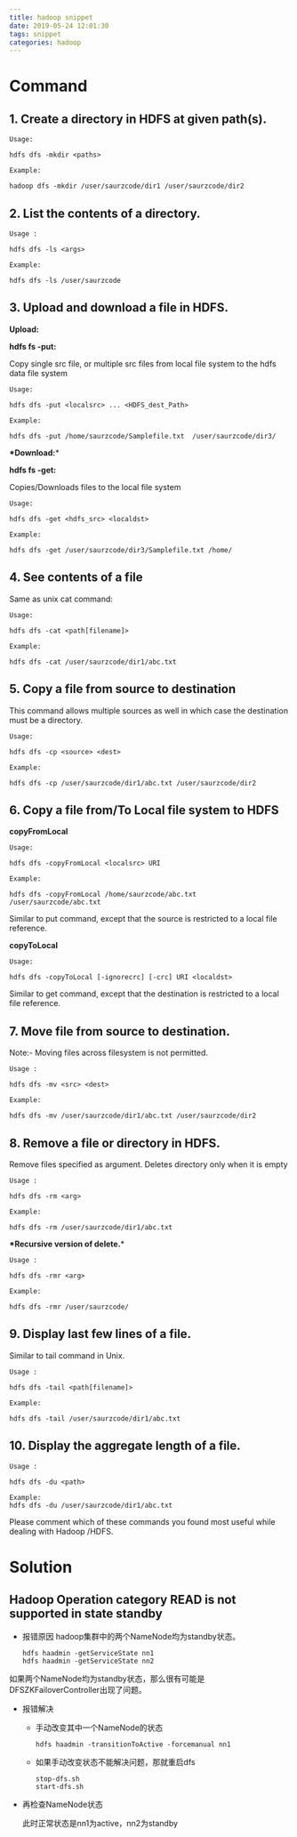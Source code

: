 ```yaml
---
title: hadoop snippet
date: 2019-05-24 12:01:30
tags: snippet
categories: hadoop
---
```


# Command

## 1. Create a directory in HDFS at given path(s).

```
Usage:
```

```
hdfs dfs -mkdir <paths>
```

```
Example:
```

```
hadoop dfs -mkdir /user/saurzcode/dir1 /user/saurzcode/dir2
```

## 2.  List the contents of a directory.

```
Usage :
```

```
hdfs dfs -ls <args>
```

```
Example:
```

```
hdfs dfs -ls /user/saurzcode
```

## 3. Upload and download a file in HDFS.

**Upload:**

**hdfs fs -put:**

Copy single src file, or multiple src files from local file system to the hdfs data file system

```
Usage:
```

```
hdfs dfs -put <localsrc> ... <HDFS_dest_Path>
```

```
Example:
```

```
hdfs dfs -put /home/saurzcode/Samplefile.txt  /user/saurzcode/dir3/
```

**\*Download:***

**hdfs fs -get:**

Copies/Downloads files to the local file system

```
Usage:
```

```
hdfs dfs -get <hdfs_src> <localdst>
```

```
Example:
```

```
hdfs dfs -get /user/saurzcode/dir3/Samplefile.txt /home/
```

## 4. See contents of a file

Same as unix cat command:

```
Usage:
```

```
hdfs dfs -cat <path[filename]>
```

```
Example:
```

```
hdfs dfs -cat /user/saurzcode/dir1/abc.txt
```

## 5. Copy a file from source to destination

This command allows multiple sources as well in which case the destination must be a directory.

```
Usage:
```

```
hdfs dfs -cp <source> <dest>
```

```
Example:
```

```
hdfs dfs -cp /user/saurzcode/dir1/abc.txt /user/saurzcode/dir2
```

## 6. Copy a file from/To Local file system to HDFS

**copyFromLocal**

```
Usage:
```

```
hdfs dfs -copyFromLocal <localsrc> URI
```

```
Example:
```

```
hdfs dfs -copyFromLocal /home/saurzcode/abc.txt  /user/saurzcode/abc.txt
```

Similar to put command, except that the source is restricted to a local file reference.

**copyToLocal**

```
Usage:
```

```
hdfs dfs -copyToLocal [-ignorecrc] [-crc] URI <localdst>
```

Similar to get command, except that the destination is restricted to a local file reference.

## 7. Move file from source to destination.

Note:- Moving files across filesystem is not permitted.

```
Usage :
```

```
hdfs dfs -mv <src> <dest>
```

```
Example:
```

```
hdfs dfs -mv /user/saurzcode/dir1/abc.txt /user/saurzcode/dir2
```

## 8. Remove a file or directory in HDFS.

Remove files specified as argument. Deletes directory only when it is empty

```
Usage :
```

```
hdfs dfs -rm <arg>
```

```
Example:
```

```
hdfs dfs -rm /user/saurzcode/dir1/abc.txt
```

**\*Recursive version of delete.***

```
Usage :
```

```
hdfs dfs -rmr <arg>
```

```
Example:
```

```
hdfs dfs -rmr /user/saurzcode/
```

## 9. Display last few lines of a file.

Similar to tail command in Unix.

```
Usage :
```

```
hdfs dfs -tail <path[filename]>
```

```
Example:
```

```
hdfs dfs -tail /user/saurzcode/dir1/abc.txt
```

## 10. Display the aggregate length of a file.

```
Usage :
```

```
hdfs dfs -du <path>
```

```
Example:
hdfs dfs -du /user/saurzcode/dir1/abc.txt
```

Please comment which of these commands you found most useful while dealing with Hadoop /HDFS.



# Solution

## Hadoop Operation category READ is not supported in state standby

- 报错原因
  hadoop集群中的两个NameNode均为standby状态。

  ```shell
  hdfs haadmin -getServiceState nn1
  hdfs haadmin -getServiceState nn2
  ```

​		如果两个NameNode均为standby状态，那么很有可能是DFSZKFailoverController出现了问题。

- 报错解决

  - 手动改变其中一个NameNode的状态

    ```shell
    hdfs haadmin -transitionToActive -forcemanual nn1
    ```

  - 如果手动改变状态不能解决问题，那就重启dfs

    ```shell
    stop-dfs.sh
    start-dfs.sh
    ```

- 再检查NameNode状态

  此时正常状态是nn1为active，nn2为standby